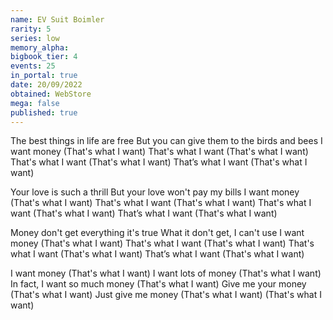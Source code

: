 ```yaml
---
name: EV Suit Boimler
rarity: 5
series: low
memory_alpha:
bigbook_tier: 4
events: 25
in_portal: true
date: 20/09/2022
obtained: WebStore
mega: false
published: true
---
```


The best things in life are free
But you can give them to the birds and bees
I want money
(That's what I want)
That's what I want
(That's what I want)
That's what I want
(That's what I want)
That’s what I want
(That's what I want)

Your love is such a thrill
But your love won't pay my bills
I want money
(That's what I want)
That's what I want
(That's what I want)
That's what I want
(That's what I want)
That’s what I want
(That's what I want)

Money don't get everything it's true
What it don't get, I can't use
I want money
(That's what I want)
That's what I want
(That's what I want)
That's what I want
(That's what I want)
That’s what I want
(That's what I want)

I want money
(That's what I want)
I want lots of money
(That's what I want)
In fact, I want so much money
(That's what I want)
Give me your money
(That's what I want)
Just give me money
(That's what I want)
(That's what I want)
